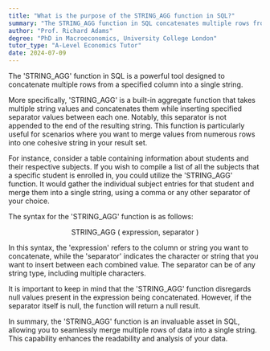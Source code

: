 ```yaml
---
title: "What is the purpose of the STRING_AGG function in SQL?"
summary: "The STRING_AGG function in SQL concatenates multiple rows from a column into a single string, facilitating easier data presentation and manipulation."
author: "Prof. Richard Adams"
degree: "PhD in Macroeconomics, University College London"
tutor_type: "A-Level Economics Tutor"
date: 2024-07-09
---
```


The 'STRING_AGG' function in SQL is a powerful tool designed to concatenate multiple rows from a specified column into a single string.

More specifically, 'STRING_AGG' is a built-in aggregate function that takes multiple string values and concatenates them while inserting specified separator values between each one. Notably, this separator is not appended to the end of the resulting string. This function is particularly useful for scenarios where you want to merge values from numerous rows into one cohesive string in your result set.

For instance, consider a table containing information about students and their respective subjects. If you wish to compile a list of all the subjects that a specific student is enrolled in, you could utilize the 'STRING_AGG' function. It would gather the individual subject entries for that student and merge them into a single string, using a comma or any other separator of your choice.

The syntax for the 'STRING_AGG' function is as follows:

$$
\text{STRING\_AGG ( expression, separator )}
$$

In this syntax, the 'expression' refers to the column or string you want to concatenate, while the 'separator' indicates the character or string that you want to insert between each combined value. The separator can be of any string type, including multiple characters.

It is important to keep in mind that the 'STRING_AGG' function disregards null values present in the expression being concatenated. However, if the separator itself is null, the function will return a null result.

In summary, the 'STRING_AGG' function is an invaluable asset in SQL, allowing you to seamlessly merge multiple rows of data into a single string. This capability enhances the readability and analysis of your data.
    